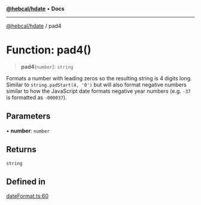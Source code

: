 [**@hebcal/hdate**](../README.md) • **Docs**

***

[@hebcal/hdate](../globals.md) / pad4

# Function: pad4()

> **pad4**(`number`): `string`

Formats a number with leading zeros so the resulting string is 4 digits long.
Similar to `string.padStart(4, '0')` but will also format
negative numbers similar to how the JavaScript date formats
negative year numbers (e.g. `-37` is formatted as `-000037`).

## Parameters

• **number**: `number`

## Returns

`string`

## Defined in

[dateFormat.ts:60](https://github.com/hebcal/hdate-js/blob/0598d33c365bb80f37dc49c0f800617668c63a8d/src/dateFormat.ts#L60)

